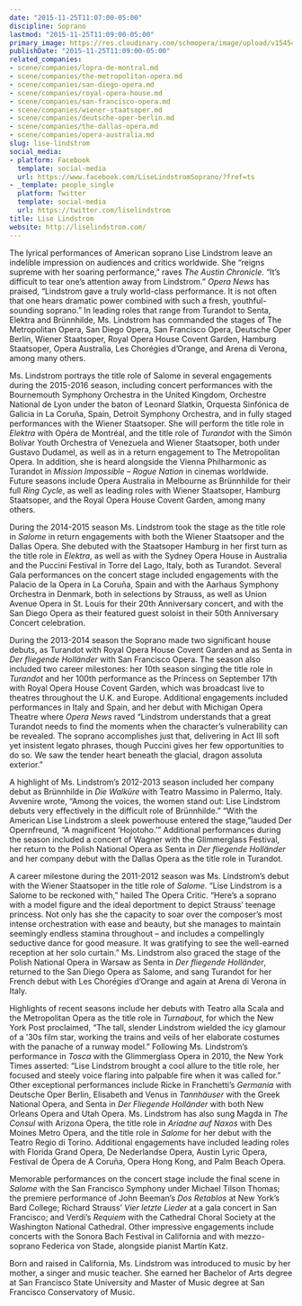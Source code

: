 ```yaml
---
date: "2015-11-25T11:07:00-05:00"
discipline: Soprano
lastmod: "2015-11-25T11:09:00-05:00"
primary_image: https://res.cloudinary.com/schmopera/image/upload/v1545409169/media/webhook-uploads/1448467376332/2015-11-25---Lise-Lindstrom.jpg.jpg
publishDate: "2015-11-25T11:09:00-05:00"
related_companies:
- scene/companies/lopra-de-montral.md
- scene/companies/the-metropolitan-opera.md
- scene/companies/san-diego-opera.md
- scene/companies/royal-opera-house.md
- scene/companies/san-francisco-opera.md
- scene/companies/wiener-staatsoper.md
- scene/companies/deutsche-oper-berlin.md
- scene/companies/the-dallas-opera.md
- scene/companies/opera-australia.md
slug: lise-lindstrom
social_media:
- platform: Facebook
  template: social-media
  url: https://www.facebook.com/LiseLindstromSoprano/?fref=ts
- _template: people_single
  platform: Twitter
  template: social-media
  url: https://twitter.com/liselindstrom
title: Lise Lindstrom
website: http://liselindstrom.com/
---
```


The lyrical performances of American soprano Lise Lindstrom leave an indelible impression on audiences and critics worldwide.  She “reigns supreme with her soaring performance,” raves *The Austin Chronicle*. “It’s difficult to tear one’s attention away from Lindstrom.” *Opera News* has praised, “Lindstrom gave a truly world-class performance.  It is not often that one hears dramatic power combined with such a fresh, youthful-sounding soprano.”  In leading roles that range from Turandot to Senta, Elektra and Brünnhilde, Ms. Lindstrom has commanded the stages of The Metropolitan Opera, San Diego Opera, San Francisco Opera, Deutsche Oper Berlin, Wiener Staatsoper, Royal Opera House Covent Garden, Hamburg Staatsoper, Opera Australia, Les Chorégies d’Orange, and Arena di Verona, among many others.

Ms. Lindstrom portrays the title role of Salome in several engagements during the 2015-2016 season, including concert performances with the Bournemouth Symphony Orchestra in the United Kingdom, Orchestre National de Lyon under the baton of Leonard Slatkin, Orquesta Sinfónica de Galicia in La Coruña, Spain, Detroit Symphony Orchestra, and in fully staged performances with the Wiener Staatsoper.  She will perform the title role in *Elektra* with Opéra de Montréal, and the title role of *Turandot* with the Simón Bolívar Youth Orchestra of Venezuela and Wiener Staatsoper, both under Gustavo Dudamel, as well as in a return engagement to The Metropolitan Opera.  In addition, she is heard alongside the Vienna Philharmonic as Turandot in *Mission Impossible – Rogue Nation* in cinemas worldwide.  Future seasons include Opera Australia in Melbourne as Brünnhilde for their full *Ring Cycle*, as well as leading roles with Wiener Staatsoper, Hamburg Staatsoper, and the Royal Opera House Covent Garden, among many others.

During the 2014-2015 season Ms. Lindstrom took the stage as the title role in *Salome* in return engagements with both the Wiener Staatsoper and the Dallas Opera.  She debuted with the Staatsoper Hamburg in her first turn as the title role in *Elektra*, as well as with the Sydney Opera House in Australia and the Puccini Festival in Torre del Lago, Italy, both as Turandot. Several Gala performances on the concert stage included engagements with the Palacio de la Opera in La Coruña, Spain and with the Aarhaus Symphony Orchestra in Denmark, both in selections by Strauss, as well as Union Avenue Opera in St. Louis for their 20th Anniversary concert, and with the San Diego Opera as their featured guest soloist in their 50th Anniversary Concert celebration.

During the 2013-2014 season the Soprano made two significant house debuts, as Turandot with Royal Opera House Covent Garden and as Senta in *Der fliegende Holländer* with San Francisco Opera. The season also included two career milestones: her 10th season singing the title role in *Turandot* and her 100th performance as the Princess on September 17th with Royal Opera House Covent Garden, which was broadcast live to theatres throughout the U.K. and Europe. Additional engagements included performances in Italy and Spain, and her debut with Michigan Opera Theatre where *Opera News* raved “Lindstrom understands that a great Turandot needs to find the moments when the character’s vulnerability can be revealed. The soprano accomplishes just that, delivering in Act III soft yet insistent legato phrases, though Puccini gives her few opportunities to do so. We saw the tender heart beneath the glacial, dragon assoluta exterior.”

A highlight of Ms. Lindstrom’s 2012-2013 season included her company debut as Brünnhilde in *Die Walküre* with Teatro Massimo in Palermo, Italy. Avvenire wrote, “Among the voices, the women stand out: Lise Lindstrom debuts very effectively in the difficult role of Brünnhilde.” “With the American Lise Lindstrom a sleek powerhouse entered the stage,”lauded Der Opernfreund, “A magnificent ‘Hojotoho.’”  Additional performances during the season included a concert of Wagner with the Glimmerglass Festival, her return to the Polish National Opera as Senta in *Der fliegende Holländer* and her company debut with the Dallas Opera as the title role in Turandot.

A career milestone during the 2011-2012 season was Ms. Lindstrom’s debut with the Wiener Staatsoper in the title role of *Salome*. “Lise Lindstrom is a Salome to be reckoned with,” hailed The Opera Critic. “Here’s a soprano with a model figure and the ideal deportment to depict Strauss’ teenage princess.  Not only has she the capacity to soar over the composer’s most intense orchestration with ease and beauty, but she manages to maintain seemingly endless stamina throughout – and includes a compellingly seductive dance for good measure. It was gratifying to see the well-earned reception at her solo curtain.”  Ms. Lindstrom also graced the stage of the Polish National Opera in Warsaw as Senta in *Der fliegende Holländer*, returned to the San Diego Opera as Salome, and sang Turandot for her French debut with Les Chorégies d’Orange and again at Arena di Verona in Italy.

Highlights of recent seasons include her debuts with Teatro alla Scala and the Metropolitan Opera as the title role in *Turnabout*, for which the New York Post proclaimed, “The tall, slender Lindstrom wielded the icy glamour of a ’30s film star, working the trains and veils of her elaborate costumes with the panache of a runway model.”  Following Ms. Lindstrom’s performance in *Tosca* with the Glimmerglass Opera in 2010, the New York Times asserted: “Lise Lindstrom brought a cool allure to the title role, her focused and steely voice flaring into palpable fire when it was called for.”  Other exceptional performances include Ricke in Franchetti’s *Germania* with Deutsche Oper Berlin, Elisabeth and Venus in *Tannhäuser* with the Greek National Opera, and Senta in *Der Fliegende Holländer* with both New Orleans Opera and Utah Opera.  Ms. Lindstrom has also sung Magda in *The Consul* with Arizona Opera, the title role in *Ariadne auf Naxos* with Des Moines Metro Opera, and the title role in *Salome* for her debut with the Teatro Regio di Torino.  Additional engagements have included leading roles with Florida Grand Opera, De Nederlandse Opera, Austin Lyric Opera, Festival de Ópera de A Coruña, Opera Hong Kong, and Palm Beach Opera.

Memorable performances on the concert stage include the final scene in *Salome* with the San Francisco Symphony under Michael Tilson Thomas; the premiere performance of John Beeman’s *Dos Retablos* at New York’s Bard College; Richard Strauss’ *Vier letzte Lieder* at a gala concert in San Francisco; and Verdi’s *Requiem* with the Cathedral Choral Society at the Washington National Cathedral.  Other impressive engagements include concerts with the Sonora Bach Festival in California and with mezzo-soprano Federica von Stade, alongside pianist Martin Katz.

Born and raised in California, Ms. Lindstrom was introduced to music by her mother, a singer and music teacher.  She earned her Bachelor of Arts degree at San Francisco State University and Master of Music degree at San Francisco Conservatory of Music.
